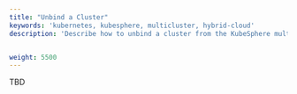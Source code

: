```yaml
---
title: "Unbind a Cluster"
keywords: 'kubernetes, kubesphere, multicluster, hybrid-cloud'
description: 'Describe how to unbind a cluster from the KubeSphere multiple cluster management platform'


weight: 5500
---
```


TBD
